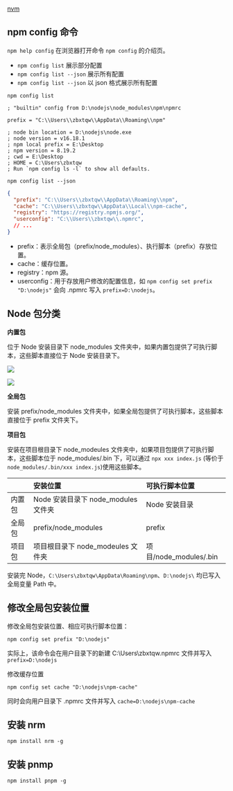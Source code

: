 [nvm](https://github.com/coreybutler/nvm-windows)

## npm config 命令

`npm help config` 在浏览器打开命令 `npm config` 的介绍页。

- `npm config list` 展示部分配置
- `npm config list --json` 展示所有配置
- `npm config list --json` 以 json 格式展示所有配置

`npm config list`

```
; "builtin" config from D:\nodejs\node_modules\npm\npmrc

prefix = "C:\\Users\\zbxtqw\\AppData\\Roaming\\npm"

; node bin location = D:\nodejs\node.exe
; node version = v16.18.1
; npm local prefix = E:\Desktop
; npm version = 8.19.2
; cwd = E:\Desktop
; HOME = C:\Users\zbxtqw
; Run `npm config ls -l` to show all defaults.
```

`npm config list --json`

```json
{
  "prefix": "C:\\Users\\zbxtqw\\AppData\\Roaming\\npm",
  "cache": "C:\\Users\\zbxtqw\\AppData\\Local\\npm-cache",
  "registry": "https://registry.npmjs.org/",
  "userconfig": "C:\\Users\\zbxtqw\\.npmrc",
  // ...
}
```

- prefix：表示全局包（prefix/node_modules）、执行脚本（prefix）存放位置。
- cache：缓存位置。
- registry：npm 源。
- userconfig：用于存放用户修改的配置信息，如 `npm config set prefix "D:\nodejs"` 会向 .npmrc 写入 `prefix=D:\nodejs`。

## Node 包分类

**内置包**

位于 Node 安装目录下 node_modules 文件夹中，如果内置包提供了可执行脚本，这些脚本直接位于 Node 安装目录下。

![](/images/20230719/22.png)

![](/images/20230719/23.png)

**全局包**

安装 prefix/node_modules 文件夹中，如果全局包提供了可执行脚本，这些脚本直接位于 prefix 文件夹下。

**项目包**

安装在项目根目录下 node_modeules 文件夹中，如果项目包提供了可执行脚本，这些脚本位于 node_modules/.bin 下，可以通过 `npx xxx index.js` (等价于 `node_modules/.bin/xxx index.js`)使用这些脚本。

|| 安装位置 | 可执行脚本位置|
|:--|:--|:--|
|内置包|Node 安装目录下 node_modules 文件夹|Node 安装目录|
|全局包|prefix/node_modules|prefix|
|项目包|项目根目录下 node_modeules 文件夹|项目/node_modules/.bin|

安装完 Node，`C:\Users\zbxtqw\AppData\Roaming\npm`、`D:\nodejs\` 均已写入全局变量 Path 中。

## 修改全局包安装位置

修改全局包安装位置、相应可执行脚本位置：

`npm config set prefix "D:\nodejs"`

实际上，该命令会在用户目录下的新建 C:\Users\zbxtqw\.npmrc 文件并写入 `prefix=D:\nodejs`

修改缓存位置

`npm config set cache "D:\nodejs\npm-cache"`

同时会向用户目录下 .npmrc 文件并写入 `cache=D:\nodejs\npm-cache`

## 安装 nrm

`npm install nrm -g`

## 安装 pnmp

`npm install pnpm -g`

